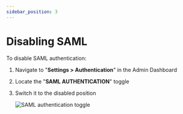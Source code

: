 ```yaml
---
sidebar_position: 3
---
```


# Disabling SAML

To disable SAML authentication:

1. Navigate to "**Settings > Authentication**" in the Admin Dashboard

2. Locate the "**SAML AUTHENTICATION**" toggle

3. Switch it to the disabled position

   ![SAML authentication toggle](/img/sso/switcher.png)
